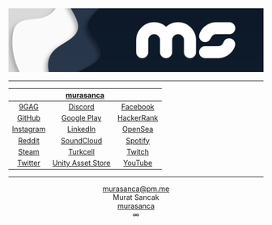 <!--
	. . . . . . . .  . . . . . . . .
	. . . . . . . .  . . . . . . . .
	. .   . .   . .  . .            
	. .   . .   . .  . .
	. .   . .   . .              . .
	. .   . .   . .              . .
	. .   . .   . .  . . . . . . . .
	. .   . .   . .  . . . . . . . .
  -->
<img alt="Murat Sancak" src="https://raw.githubusercontent.com/murasanca/Database/main/MS/msW1024x256.png">
<hr>
<table align="center">
	<thead>
		<tr>
			<th colspan="3"><a href="https://www.murasanca.com" target="_blank">murasanca</a></th>
		</tr>
	</thead>
	<tbody>
		<tr>
			<td align="center"><a href="https://9gag.com/u/murasanca" target="_blank">9GAG</a></td>
			<td align="center"><a href="https://discord.com/invite/4GAWJ33" target="_blank">Discord</a></td>
			<td align="center"><a href="https://www.facebook.com/murasanca" target="_blank">Facebook</a></td>
		</tr>
		<tr>
			<td align="center"><a href="https://github.com/murasanca" target="_blank">GitHub</a></td>
			<td align="center"><a href="https://play.google.com/store/apps/dev?id=4724211746826930416" target="_blank">Google Play</a></td>
			<td align="center"><a href="https://www.hackerrank.com/murasanca" target="_blank">HackerRank</a></td>
		</tr>
		<tr>
			<td align="center"><a href="https://www.instagram.com/murasanca/" target="_blank">Instagram</a></td>
			<td align="center"><a href="https://www.linkedin.com/in/murasanca/" target="_blank">LinkedIn</a></td>
			<td align="center"><a href="https://opensea.io/murasanca" target="_blank">OpenSea</a></td>
		</tr>
		<tr>
			<td align="center"><a href="https://www.reddit.com/user/murasanca" target="_blank">Reddit</a></td>
			<td align="center"><a href="https://soundcloud.com/murasanca" target="_blank">SoundCloud</a></td>
			<td align="center"><a href="https://open.spotify.com/user/murasanca" target="_blank">Spotify</a></td>
		</tr>
		<tr>
			<td align="center"><a href="https://steamcommunity.com/id/murasanca/" target="_blank">Steam</a></td>
			<td align="center"><a href="https://gelecegiyazanlar.turkcell.com.tr/kisi/murasanca" target="_blank">Turkcell</a></td>
			<td align="center"><a href="https://www.twitch.tv/murasanca" target="_blank">Twitch</a></td>
		</tr>
		<tr>
			<td align="center"><a href="https://twitter.com/murasanca" target="_blank">Twitter</a></td>
			<td align="center"><a href="https://assetstore.unity.com/publishers/57959" target="_blank">Unity Asset Store</a></td>
			<td align="center"><a href="https://www.youtube.com/MuratSancak" target="_blank">YouTube</a></td>
		</tr>
	</tbody>
</table>
<hr>
<p align="center">
	<a href="mailto:murasanca@pm.me" target="_blank">murasanca@pm.me</a>
	<br>
	Murat Sancak
	<br>
	<a href="https://www.murasanca.com" target="_blank">murasanca</a>
	<br>
	∞
</p>
